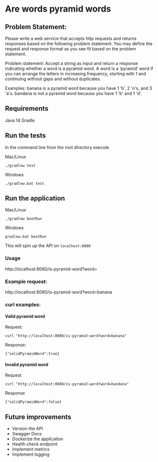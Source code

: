 # Are words pyramid words
## Problem Statement:
Please write a web service that accepts http requests and returns responses based on the following problem statement. You may define the request and response format as you see fit based on the problem statement.

Problem statement: Accept a string as input and return a response indicating whether a word is a pyramid word.  A word is a ‘pyramid’ word if you can arrange the letters in increasing frequency, starting with 1 and continuing without gaps and without duplicates.

Examples:
banana is a pyramid word because you have 1 'b', 2 'n's, and 3 'a's.
bandana is not a pyramid word because you have 1 'b' and 1 'd'.

## Requirements
Java 14
Gradle

## Run the tests

In the command line from the root directory execute

Mac/Linux

`./gradlew test`

Windows

`./gradlew.bat test`

## Run the application

Mac/Linux

`./gradlew bootRun`

Windows

`gradlew.bat bootRun`

This will spin up the API on `localhost:8080`

### Usage
http://localhost:8080/is-pyramid-word?word=<word to test>
  
### Example request: 
http://localhost:8080/is-pyramid-word?word=banana

### curl examples:
#### Valid pyramid word
Request:
```
curl "http://localhost:8080/is-pyramid-word?word=banana"
```
Response:
```
{"validPyramidWord":true}
```

#### Invalid pyramid word

Request
```
curl "http://localhost:8080/is-pyramid-word?word=bandana"
```

Response
```
{"validPyramidWord":false}
```



## Future improvements
* Version the API
* Swagger Docs
* Dockerize the application
* Health check endpoint
* Implement metrics
* Implement logging
